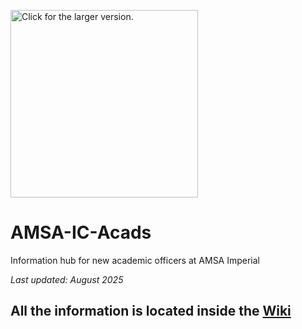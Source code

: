 <a href="https://drive.google.com/uc?export=view&id=1vw0I_ITAfRc5VLShWtnDTalM4YAz65Hr"><img src="https://drive.google.com/uc?export=view&id=1vw0I_ITAfRc5VLShWtnDTalM4YAz65Hr" style="width: 300px; max-width: 100%; height: auto" title="Click for the larger version." /></a>
# AMSA-IC-Acads
Information hub for new academic officers at AMSA Imperial

_Last updated: August 2025_

## All the information is located inside the [Wiki](https://github.com/ethch19/AMSA-IC-Acads/wiki)
